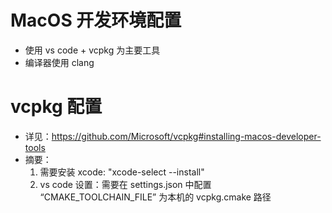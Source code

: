 # MacOS 开发环境配置

- 使用 vs code + vcpkg 为主要工具
- 编译器使用 clang

# vcpkg 配置

- 详见：https://github.com/Microsoft/vcpkg#installing-macos-developer-tools
- 摘要：
    1. 需要安装 xcode: "xcode-select --install"
    1. vs code 设置：需要在 settings.json 中配置 “CMAKE_TOOLCHAIN_FILE” 为本机的 vcpkg.cmake 路径